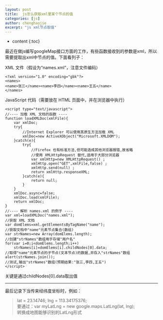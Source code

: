 ```yaml
---
layout: post
title:  js怎么获取xml里某个节点的值
categories: [js]
author: chenghaojie
excerpt: "js xml节点取值"
---
```



* content
{:toc}


最近在做js编写googleMap接口方面的工作，有些函数接收到的参数是xml，所以需要提取出xml中节点的值。下面看列子：

XML 文件（假设为“names.xml”，注意文件编码）

    <?xml version="1.0" encoding="gbk"?>
    <names>
    <name>张三</name><name>李四</name><name>王五</name>
    </names>
JavaScript 代码（需要放在 HTML 页面中，并在浏览器中执行）

    <script type="text/javascript">
    //---- 加载 XML 文档的函数 ----
    function loadXMLDoc(xmlFile){
        var xmlDoc;
        try{
            //Internet Explorer 可以使用其原生方法加载 XML
            xmlDoc=new ActiveXObject("Microsoft.XMLDOM");
        }catch(e){
            try{
                //Firefox 也有标准方法,但可能造成其他浏览器报错,故省略
                //使用 XMLHttpRequest 替代,适用于大部分浏览器
                var xmlHttp=new XMLHttpRequest() ;
                xmlHttp.open("GET",xmlFile,false) ;
                xmlHttp.send(null) ;
                return xmlHttp.responseXML;
            }catch(e){
                return null;
            }
        }
        xmlDoc.async=false;
        xmlDoc.load(xmlFile);
        return xmlDoc;
    }
    //---- 解析 names.xml 的例子 ----
    var xml=loadXMLDoc("names.xml");
    //获取 XML 文档
    var domElems=xml.getElementsByTagName("name");
    //获取文档中"name"元素节点集合(数组)
    var strNames=new Array(domElems.length);
    //创建"strNames"数组用于存储"用户名"
    for(var i=0;i<domElems.length;i++)
        strNames[i]=domElems[i].childNodes[0].data;
    //取得"name"元素节点的子节点(文本节点)的数据,并存入"strNames"数组
    alert(strNames.join());
    //测试,输出"strNames"数组(预期结果:"张三,李四,王五")
    </script>
    
关键是通过childNodes[0].data取出值

--------------------------------
最后记录下当传来经纬度坐标时，例如：

>lat = 23.14746; lng = 113.34175376;</br>
要通过：var myLatLng = new google.maps.LatLng(lat, lng);</br>
转换成地图能够识别的LatLng形式</br>